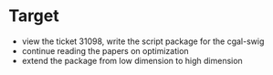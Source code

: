 # Target
- view the ticket 31098, write the script package for the cgal-swig
- continue reading the papers on optimization
- extend the package from low dimension to high dimension
